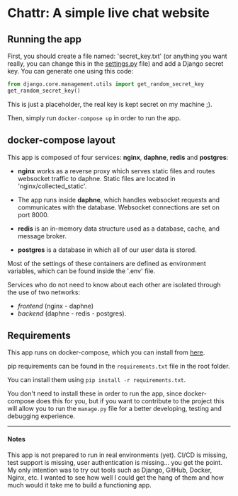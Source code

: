 # Chattr: A simple live chat website

## Running the app

First, you should create a file named: 'secret_key.txt' (or anything you want really, you can change this in the [settings.py](chattr/settings.py) file) and add a Django secret key.
You can generate one using this code:
```python
from django.core.management.utils import get_random_secret_key  
get_random_secret_key()
```
This is just a placeholder, the real key is kept secret on my machine ;).

Then, simply run `docker-compose up` in order to run the app.
## docker-compose layout

This app is composed of four services: **nginx**, **daphne**, **redis** and **postgres**:

- **nginx** works as a reverse proxy which serves static files and routes websocket traffic to daphne.
Static files are located in 'nginx/collected_static'.

- The app runs inside **daphne**, which handles websocket requests and communicates with the database.
Websocket connections are set on port 8000.

- **redis** is an in-memory data structure used as a database, cache, and message broker.
  
- **postgres** is a database in which all of our user data is stored.

Most of the settings of these containers are defined as environment variables, which
can be found inside the '.env' file.

Services who do not need to know about each other are isolated through the use of two networks:
- *frontend* (nginx - daphne)
- *backend* (daphne - redis - postgres).

## Requirements

This app runs on docker-compose, which you can install from [here](https://docs.docker.com/compose/install/).

pip requirements can be found in the `requirements.txt` file in the root folder.

You can install them using `pip install -r requirements.txt`.

You don't need to install these in order to run the app, since docker-compose does this for you,
but if you want to contribute to the project this will allow you to run the `manage.py` file for
a better developing, testing and debugging experience.

----------

#### Notes

This app is not prepared to run in real environments (yet). CI/CD is missing, test support is missing, user authentication is missing... you get the point. My only intention was to try out tools such as Django, GitHub, Docker, Nginx, etc. I wanted to see how well I could get the hang of them and how much would it take me to build a functioning app.